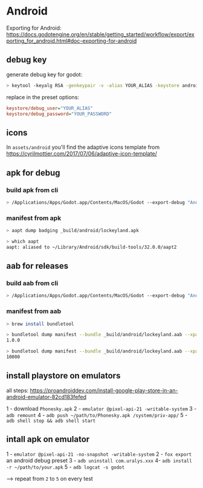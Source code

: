 # Android

Exporting for Android: <https://docs.godotengine.org/en/stable/getting_started/workflow/export/exporting_for_android.html#doc-exporting-for-android>

## debug key

generate debug key for godot:

```sh
> keytool -keyalg RSA -genkeypair -v -alias YOUR_ALIAS -keystore android.debug.keystore -validity 9999 -deststoretype pkcs12 -keypass YOUR_PASSWORD
```

replace in the preset options:

```ini
keystore/debug_user="YOUR_ALIAS"
keystore/debug_password="YOUR_PASSWORD"
```

## icons

In `assets/android` you'll find the adaptive icons template from <https://cyrilmottier.com/2017/07/06/adaptive-icon-template/>

## apk for debug

### build apk from cli

```sh
> /Applications/Apps/Godot.app/Contents/MacOS/Godot --export-debug "Android Debug" --no-window
```

### manifest from apk

```sh
> aapt dump badging _build/android/lockeyland.apk
```

```sh
> which aapt
aapt: aliased to ~/Library/Android/sdk/build-tools/32.0.0/aapt2
```

## aab for releases

### build aab from cli

```sh
> /Applications/Apps/Godot.app/Contents/MacOS/Godot --export-debug "Android Release" --no-window
```

### manifest from aab

```sh
> brew install bundletool
```

```sh
> bundletool dump manifest --bundle _build/android/lockeyland.aab --xpath /manifest/@android:versionName
1.0.0
```

```sh
> bundletool dump manifest --bundle _build/android/lockeyland.aab --xpath /manifest/@android:versionCode
10000
```

## install playstore on emulators

all steps: <https://proandroiddev.com/install-google-play-store-in-an-android-emulator-82cd183fefed>

1 - download `Phonesky.apk`
2 - `emulator @pixel-api-21 -writable-system`
3 - `adb remount`
4 - `adb push ~/path/to/Phonesky.apk /system/priv-app/`
5 - `adb shell stop && adb shell start`

## intall apk on emulator

1 - `emulator @pixel-api-21 -no-snapshot -writable-system`
2 - `fox export` an android debug preset
3 - `adb uninstall com.uralys.xxx`
4- `adb install -r ~/path/to/your.apk`
5 - `adb logcat -s godot`

--> repeat from `2` to `5` on every test
